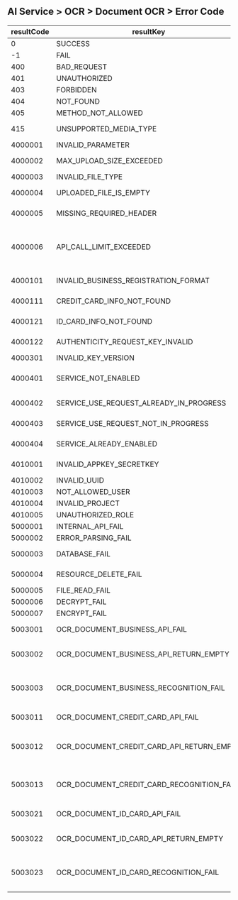 ## AI Service > OCR > Document OCR > Error Code

| resultCode | resultKey | resultMessage |
|---|---|----|
| 0 | SUCCESS | Success |
| -1 | FAIL | Unknown error. |
| 400 | BAD_REQUEST | Bad Request |
| 401 | UNAUTHORIZED | Unauthorized |
| 403 | FORBIDDEN | Forbidden |
| 404 | NOT_FOUND | Not Found |
| 405 | METHOD_NOT_ALLOWED | Method Not Allowed |
| 415 | UNSUPPORTED_MEDIA_TYPE | Unsupported Media Type |
| 4000001 | INVALID_PARAMETER | Invalid parameter. |
| 4000002 | MAX_UPLOAD_SIZE_EXCEEDED | Max upload file size exceeded. |
| 4000003 | INVALID_FILE_TYPE | Invalid file type. |
| 4000004 | UPLOADED_FILE_IS_EMPTY | Uploaded file is empty.  |
| 4000005 | MISSING_REQUIRED_HEADER | Required headers is missing.  |
| 4000006 | API_CALL_LIMIT_EXCEEDED | Api call limit exceeded, If you need to adjust the limit, please contact customer service.  |
| 4000101 | INVALID_BUSINESS_REGISTRATION_FORMAT | Invalid business registration format. |
| 4000111 | CREDIT_CARD_INFO_NOT_FOUND | Credit card info not found. |
| 4000121 | ID_CARD_INFO_NOT_FOUND | Id card info not found. |
| 4000122 | AUTHENTICITY_REQUEST_KEY_INVALID | Request Key is invalid or expired. |
| 4000301 | INVALID_KEY_VERSION | Invalid key version. |
| 4000401 | SERVICE_NOT_ENABLED | Service not enabled. Please submit service use request. |
| 4000402 | SERVICE_USE_REQUEST_ALREADY_IN_PROGRESS | Service use request already in progress. |
| 4000403 | SERVICE_USE_REQUEST_NOT_IN_PROGRESS | Service use request not in progress. |
| 4000404 | SERVICE_ALREADY_ENABLED | Service already enabled. |
| 4010001 | INVALID_APPKEY_SECRETKEY | Invalid appKey or secretKey. |
| 4010002 | INVALID_UUID | Invalid uuid. |
| 4010003 | NOT_ALLOWED_USER | Not allowed user. |
| 4010004 | INVALID_PROJECT | Invalid project.  |
| 4010005 | UNAUTHORIZED_ROLE | Unauthorized role.  |
| 5000001 | INTERNAL_API_FAIL | Internal Api fail.  |
| 5000002 | ERROR_PARSING_FAIL | Error parsing fail. |
| 5000003 | DATABASE_FAIL | Database server error. |
| 5000004 | RESOURCE_DELETE_FAIL | All or some resource delete fail. |
| 5000005 | FILE_READ_FAIL | File read fail. |
| 5000006 | DECRYPT_FAIL | Decrypt fail. |
| 5000007 | ENCRYPT_FAIL | Encrypt fail. |
| 5003001 | OCR_DOCUMENT_BUSINESS_API_FAIL | Document(business) OCR Api fail. |
| 5003002 | OCR_DOCUMENT_BUSINESS_API_RETURN_EMPTY | Document(business) OCR Api returned empty body. |
| 5003003 | OCR_DOCUMENT_BUSINESS_RECOGNITION_FAIL | Document(business) OCR failed to recognize the document. |
| 5003011 | OCR_DOCUMENT_CREDIT_CARD_API_FAIL | Document(credit card) OCR Api fail. |
| 5003012 | OCR_DOCUMENT_CREDIT_CARD_API_RETURN_EMPTY | Document(credit card) OCR Api returned empty body. |
| 5003013 | OCR_DOCUMENT_CREDIT_CARD_RECOGNITION_FAIL | Document(credit card) OCR failed to recognize the document. |
| 5003021 | OCR_DOCUMENT_ID_CARD_API_FAIL | Document(id card) OCR Api fail. |
| 5003022 | OCR_DOCUMENT_ID_CARD_API_RETURN_EMPTY | Document(id card) OCR Api returned empty body. |
| 5003023 | OCR_DOCUMENT_ID_CARD_RECOGNITION_FAIL | Document(id card) OCR failed to recognize the document. |
